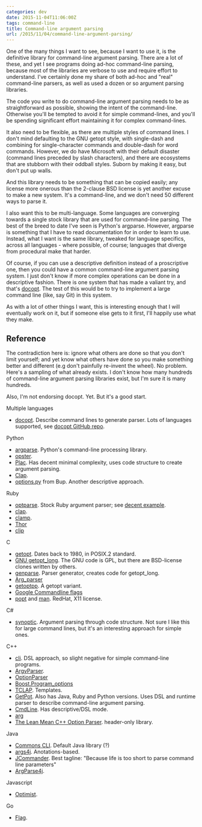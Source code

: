 ```yaml
---
categories: dev
date: 2015-11-04T11:06:00Z
tags: command-line
title: Command-line argument parsing
url: /2015/11/04/command-line-argument-parsing/
---
```


One of the many things I want to see, because I want to use it, is the definitive
library for command-line argument parsing. There are a lot of these, and yet I
see programs doing ad-hoc command-line parsing, because most of the libraries
are verbose to use and require effort to understand. I've certainly done my share of
both ad-hoc and "real" command-line parsers, as well as used a dozen or so argument
parsing libraries.

The code you write to do command-line argument parsing needs to be as straightforward
as possible, showing the intent of the command-line. Otherwise you'll be tempted to
avoid it for simple command-lines, and you'll be spending significant effort
maintaining it for complex command-lines.

It also need to be flexible, as there are multiple styles of command lines. I don't
mind defaulting to the GNU getopt style, with single-dash and combining for single-character
commands and double-dash for word commands. However, we do have Microsoft with their
default disaster (command lines preceded by slash characters), and there are ecosystems
that are stubborn with their oddball styles. Suborn by making it easy, but don't put
up walls.

And this library needs to be something that can be copied easily; any license more
onerous than the 2-clause BSD license is yet another excuse to make a new system. It's
a command-line, and we don't need 50 different ways to parse it.

I also want this to be multi-language. Some languages are converging towards a single
stock library that are used for command-line parsing. The best of the breed to date I've
seen is Python's argparse. However, argparse is something that I have to read documentation
for in order to learn to use. Instead, what I want is the same library, tweaked for language
specifics, across all languages - where possible, of course; languages that diverge from
procedural make that harder.

Of course, if you can use a descriptive definition instead of a proscriptive one, then
you could have a common command-line argument parsing system. I just don't know if more
complex operations can be done in a descriptive fashion. There is one system that has
made a valiant try, and that's [docopt](http://docopt.org/). The test of this would be
to try to implement a large command line (like, say Git) in this system.

As with a lot of other things I want, this is interesting enough that I will eventually
work on it, but if someone else gets to it first, I'll happily use what they make.

## Reference

The contradiction here is: ignore what others are done so that you don't limit yourself;
and yet know what others have done so you make something better and different (e.g don't
painfully re-invent the wheel). No problem. Here's a sampling of what already exists. I don't
know how many hundreds of command-line argument parsing libraries exist, but I'm sure it
is many hundreds.

Also, I'm not endorsing docopt. Yet. But it's a good start.

Multiple languages

* [docopt](http://docopt.org/). Describe command lines to generate parser. Lots of languages supported, see [docopt GitHub repo](https://github.com/docopt).

Python

* [argparse](https://docs.python.org/3/library/argparse.html). Python's command-line processing library.
* [opster](https://github.com/piranha/opster).
* [Plac](http://plac.googlecode.com/hg/doc/plac.html). Has decent minimal complexity, uses code structure to create argument parsing.
* [Clap](https://pypi.python.org/pypi/Clap/0.7).
* [options.py](http://apenwarr.ca/log/?m=201111) from Bup. Another descriptive approach.

Ruby

* [optparse](http://ruby-doc.org/stdlib-2.2.3/libdoc/optparse/rdoc/index.html). Stock Ruby argument parser; see [decent example](https://gist.github.com/rtomayko/1190547).
* [clap](https://github.com/soveran/clap). 
* [clamp](https://github.com/mdub/clamp).
* [Thor](https://github.com/erikhuda/thor)
* [clip](http://clip.rubyforge.org/)

C

* [getopt](http://www.gnu.org/software/libc/manual/html_node/Getopt.html). Dates back to 1980, in POSIX.2 standard.
* [GNU getopt_long](http://www.gnu.org/software/libc/manual/html_node/Getopt.html). The GNU code is GPL, but there are BSD-license clones written by others.
* [genparse](http://manpages.ubuntu.com/manpages/hardy/man1/genparse.1.html). Parser generator, creates code for getopt_long.
* [Arg_parser](http://www.nongnu.org/arg-parser/arg_parser.html)
* [getoptpp](https://code.google.com/p/getoptpp/). A getopt variant.
* [Google Commandline flags](https://google-gflags.googlecode.com/svn/trunk/doc/gflags.html)
* [popt](http://directory.fsf.org/wiki/Popt) and [man](http://linux.die.net/man/3/popt). RedHat, X11 license.

C#

* [synoptic](https://github.com/bitdiff/synoptic). Argument parsing through code structure. Not sure I like this for large command lines, but it's an interesting approach for simple ones.

C++

* [cli](http://codesynthesis.com/projects/cli/). DSL approach, so slight negative for simple command-line programs.
* [ArgvParser](http://mih.voxindeserto.de/argvparser.html).
* [OptionParser](http://optionparser.sourceforge.net/)
* [Boost.Program_options](http://www.boost.org/doc/libs/1_59_0/doc/html/program_options.html)
* [TCLAP](http://tclap.sourceforge.net/). Templates.
* [GetPot](http://getpot.sourceforge.net/). Also has Java, Ruby and Python versions. Uses DSL and runtime parser to describe command-line argument parsing.
* [CmdLine](http://www.bradapp.com/ftp/src/libs/C++/CmdLine.html). Has descriptive/DSL mode.
* [arg](http://ccdw.org/~cjj/prog/arg/arg_manual.xhtml)
* [The Lean Mean C++ Option Parser](http://optionparser.sourceforge.net/). header-only library.

Java

* [Commons CLI](http://commons.apache.org/proper/commons-cli/). Default Java library (?)
* [args4j](http://args4j.kohsuke.org/). Anotations-based.
* [JCommander](http://jcommander.org/). Best tagline: "Because life is too short to parse command line parameters"
* [ArgParse4j](http://argparse4j.sourceforge.net/).

Javascript

* [Optimist](https://github.com/substack/node-optimist).

Go

* [Flag](https://golang.org/pkg/flag/).
